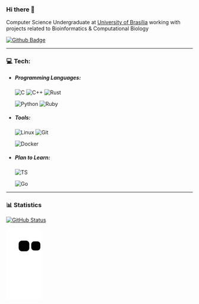 ### Hi there 👋

<!-- ### print('Hello World!') -->

Computer Science Undergraduate at [University of Brasília](https://www.unb.br/)
working with projects related to Bioinformatics & Computational Biology

<!-- Competitive Programmer studying for the [International Collegiate Programming Contest](https://icpc.global/) -->

[![Github Badge](https://img.shields.io/github/followers/Cardosaum?label=Follow&style=social)](https://github.com/Cardosaum/)

<!-- [![Codeforces Badge](https://cp-logo.vercel.app/codeforces/tilnoene)](https://codeforces.com/profile/tilnoene) -->
<!-- [![AtCoder Badge](https://cp-logo.vercel.app/atcoder/tilnoene)](https://atcoder.jp/users/tilnoene) -->
<!-- [![URI Badge](https://cp-logo.vercel.app/uri/440377?link=https://www.urionlinejudge.com.br/judge/pt/profile/440377)](https://www.urionlinejudge.com.br/judge/pt/profile/440377) -->

<!--
**Cardosaum/Cardosaum** is a ✨ _special_ ✨ repository because its `README.md` (this file) appears on your GitHub profile.

Here are some ideas to get you started:

- 🔭 I’m currently working on ...
- 🌱 I’m currently learning ...
- 👯 I’m looking to collaborate on ...
- 🤔 I’m looking for help with ...
- 💬 Ask me about ...
- 📫 How to reach me: ...
- 😄 Pronouns: ...
- ⚡ Fun fact: ...
-->

<!-- # Hi everyone! 👋 Welcome to edufcarvalho's README  -->

<!-- ![Status](https://img.shields.io/badge/status-up-brightgreen) ![Gender](https://img.shields.io/badge/gender-%F0%9F%A4%B5-lightgrey) ![Relationship](https://img.shields.io/badge/Relationship-Single-blue) [![Gmail Badge](https://img.shields.io/badge/-Gmail-c5392a?style=flat&logo=Gmail&logoColor=white&link=mailto:eduardofc@dcc.ufrj.br)](mailto:eduardofc@dcc.ufrj.br) -->

<!-- <en>My name is Eduardo, a 19 years old software developer passionate about how code has changed my perspectives, and also how AI is bringing Skynet to life. -->

<!-- 🇧🇷 Based in Brazil 🇧🇷 -->

<!-- 🎓 &nbsp; Seeking a Computer Science barchelor's degree at [Federal University of Rio de Janeiro](https://ufrj.br/) (2nd semester). <en/>  -->

---

### 💻 Tech:

- ##### Programming Languages:

  ![C](https://img.shields.io/badge/-C-000000?style=flat&logo=c)
  ![C++](https://img.shields.io/badge/-C++-000000?style=flat&logo=c%2B%2B&logoColor=Red)
  ![Rust](https://img.shields.io/badge/-Rust-000000?style=flat&logo=rust)
  <!-- ![JS](https://img.shields.io/badge/-JavaScript-000000?style=flat&logo=javascript) -->

  ![Python](https://img.shields.io/badge/-Python3-000000?style=flat&logo=Python)
  ![Ruby](https://img.shields.io/badge/-Ruby-000000?style=flat&logo=Ruby)
  <!-- ![C](https://img.shields.io/badge/-Java-000000?style=flat&logo=java) -->

- ##### Tools:

  ![Linux](https://img.shields.io/badge/-Linux-000000?style=material&logo=Linux&logoColor=white)
  ![Git](https://img.shields.io/badge/-Git-000000?style=flat&logo=git)
  <!-- ![HTML](https://img.shields.io/badge/-HTML5-000000?style=flat&logo=html5) -->
  <!-- ![CSS](https://img.shields.io/badge/-CSS-000000?style=flat&logo=css3&logoColor=blue) -->
  <!-- ![MD](https://img.shields.io/badge/-Markdown-000000?style=flat&logo=markdown&logoColor=orange) -->
  <!-- ![NodeJS](https://img.shields.io/badge/-NodeJS-000000?style=flat&logo=node.js) -->
  <!-- ![npm](https://img.shields.io/badge/-NPM-000000?style=flat&logo=npm) -->
  <!-- ![GitHub](https://img.shields.io/badge/-GitHub-000000?style=flat&logo=GitHub) -->

  ![Docker](https://img.shields.io/badge/-Docker-000000?style=flat&logo=docker)
  <!-- ![MongoDB](https://img.shields.io/badge/-MongoDB-000000?style=flat&logo=mongodb) -->

- ##### Plan to Learn:
  ![TS](https://img.shields.io/badge/-TypeScript-000000?style=flat&logo=typescript&logoColor=blue)
  <!-- ![React](https://img.shields.io/badge/-ReactJS-000000?style=flat&logo=React) -->
  <!-- ![Deno](https://img.shields.io/badge/-Deno-000000?style=flat&logo=deno) -->
  <!-- ![Dart](https://img.shields.io/badge/-Dart-000000?style=flat&logo=Dart) -->
  <!-- ![Flutter](https://img.shields.io/badge/-Flutter-000000?style=flat&logo=Flutter) -->
  ![Go](https://img.shields.io/badge/-Go-000000?style=flat&logo=Go)
  <!-- ![Swift](https://img.shields.io/badge/-Swift-000000?style=flat&logo=Swift) -->

---

### 📊 Statistics

[![GitHub Status](https://github-readme-stats.vercel.app/api?username=Cardosaum&show_icons=true&theme=nord&hide=issues)](https://github.com/anuraghazra/github-readme-stats)

![Snake animation](https://github.com/Cardosaum/Cardosaum/blob/output/github-contribution-grid-snake.svg)

